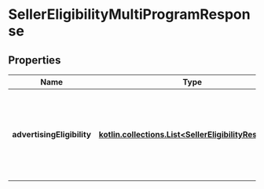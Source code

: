 
# SellerEligibilityMultiProgramResponse

## Properties
Name | Type | Description | Notes
------------ | ------------- | ------------- | -------------
**advertisingEligibility** | [**kotlin.collections.List&lt;SellerEligibilityResponse&gt;**](SellerEligibilityResponse.md) | An array of response fields that define the seller eligibility for eBay adverstising programs. |  [optional]



